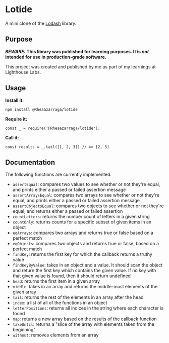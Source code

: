 # Lotide

A mini clone of the [Lodash](https://lodash.com) library.

## Purpose

**_BEWARE:_ This library was published for learning purposes. It is _not_ intended for use in production-grade software.**

This project was created and published by me as part of my learnings at Lighthouse Labs. 

## Usage

**Install it:**

`npm install @Rheaazarraga/lotide`

**Require it:**

`const _ = require('@Rheaazarraga/lotide');`

**Call it:**

`const results = _.tail([1, 2, 3]) // => [2, 3]`

## Documentation

The following functions are currently implemented:

* `assertEqual`: compares two values to see whether or not they're equal, and prints either a passed or failed assertion message
* `assertArraysEqual`: compares two arrays to see whether or not they're equal, and prints either a passed or failed assertion message
* `assertObjectsEqual`: compares two objects to see whether or not they're equal, and returns either a passed or failed assertion
* `countLetters`: returns the number count of letters in a given string
* `countOnly`: returns counts for a specific subset of given items in an object
* `eqArrays`: compares two arrays and returns true or false based on a perfect match
* `eqObjects`: compares two objects and returns true or false, based on a perfect match
* `findKey`: returns the first key for which the callback returns a truthy value
* `findKeyByValue`:  takes in an object and a value. It should scan the object and return the first key which contains the given value. If no key with that given value is found, then it should return undefined
* `head`: returns the first item in a given array
* `middle`: takes in an array and returns the middle-most elements of the given array
* `tail`: returns the rest of the elements in an array after the head
* `index`: a list of all of the functions in an object
* `letterPositions`: returns all indices in the string where each character is found
* `map`: returns a new array based on the results of the callback function
* `takeUntil`: returns a "slice of the array with elements taken from the beginning"
*  `without`: removes elements from an array